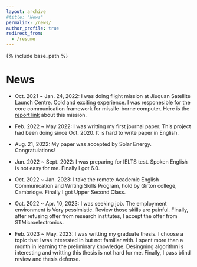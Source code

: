 ```yaml
---
layout: archive
#title: "News"
permalink: /news/
author_profile: true
redirect_from:
  - /resume
---
```


{% include base_path %}

News
======
* Oct. 2021 ~ Jan. 24, 2022: I was doing flight mission at Jiuquan Satellite Launch Centre. Cold and exciting experience. I was responesible for the core communication framework for missile-borne computer. Here is the [report link](https://www.guancha.cn/industry-science/2022_01_24_623388.shtml) about this mission.

* Feb. 2022 ~ May 2022: I was writting my first journal paper. This project had been doing since Oct. 2020. It is hard to write paper in English.

* Aug. 21, 2022: My paper was accepted by Solar Energy. Congratulations!

* Jun. 2022 ~ Sept. 2022: I was preparing for IELTS test. Spoken English is not easy for me. Finally I got 6.0.

* Oct. 2022 ~ Jan. 2023: I take the remote Academic English Communication and Writing Skills Program, hold by Girton college, Cambridge. Finally I got Upper Second Class.

* Oct. 2022 ~ Apr. 10, 2023: I was seeking job. The employment environment is Very pessimistic. Review those skills are painful. Finally, after refusing offer from research institutes, I accept the offer from STMicroelectronics.

* Feb. 2023 ~ May. 2023: I was writting my graduate thesis. I choose a topic that I was interested in but not familiar with. I spent more than a month in learning the preliminary knowledge. Desingning algorithm is interesting and writting this thesis is not hard for me. Finally, I pass blind review and thesis defense.

